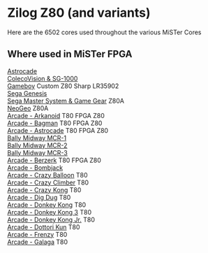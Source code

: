 # Zilog Z80 (and variants)

Here are the 6502 cores used throughout the various MiSTer Cores

## Where used in MiSTer FPGA

[Astrocade](https://github.com/MiSTer-devel/Astrocade_MiSTer)<br/>
[ColecoVision & SG-1000](https://github.com/MiSTer-devel/ColecoVision_MiSTer)<br/>
[Gameboy](https://github.com/MiSTer-devel/Gameboy_MiSTer) Custom Z80 Sharp LR35902<br/>
[Sega Genesis](https://github.com/MiSTer-devel/Genesis_MiSTer)<br/>
[Sega Master System & Game Gear](https://github.com/MiSTer-devel/SMS_MiSTer) Z80A<br/>
[NeoGeo](https://github.com/MiSTer-devel/NeoGeo_MiSTer) Z80A<br/>
[Arcade - Arkanoid](https://github.com/MiSTer-devel/Arcade-Arkanoid_MISTer) T80 FPGA Z80<br/>
[Arcade - Bagman](https://github.com/MiSTer-devel/Arcade-Bagman_MiSTer) T80 FPGA Z80<br/>
[Arcade - Astrocade](https://github.com/MiSTer-devel/Arcade-Astrocade_MiSTer) T80 FPGA Z80<br/>
[Bally Midway MCR-1](https://github.com/MiSTer-devel/Arcade-MCR1_MiSTer)<br/>
[Bally Midway MCR-2](https://github.com/MiSTer-devel/Arcade-MCR2_MiSTer)<br/>
[Bally Midway MCR-3](https://github.com/MiSTer-devel/Arcade-MCR3_MiSTer)<br/>
[Arcade - Berzerk](https://github.com/MiSTer-devel/Arcade-Berzerk_MiSTer) T80 FPGA Z80<br/>
[Arcade - Bombjack](https://github.com/MiSTer-devel/Arcade-BombJack_MiSTer)<br/>
[Arcade - Crazy Balloon](https://github.com/MiSTer-devel/Arcade-CrazyBalloon_MiSTer) T80<br/>
[Arcade - Crazy Climber](https://github.com/MiSTer-devel/Arcade-CrazyClimber_MiSTer) T80<br/>
[Arcade - Crazy Kong](https://github.com/MiSTer-devel/Arcade-CrazyKong_MiSTer) T80<br/>
[Arcade - Dig Dug](https://github.com/MiSTer-devel/Arcade-DigDug_MiSTer) T80<br/>
[Arcade - Donkey Kong](https://github.com/MiSTer-devel/Arcade-DonkeyKong_MiSTer) T80<br/>
[Arcade - Donkey Kong 3](https://github.com/MiSTer-devel/Arcade-DonkeyKong3_MiSTer) T80<br/>
[Arcade - Donkey Kong Jr.](https://github.com/MiSTer-devel/Arcade-DonkeyKongJunior_MiSTer) T80<br/>
[Arcade - Dottori Kun](https://github.com/MiSTer-devel/Arcade-DottoriKun_MiSTer) T80<br/>
[Arcade - Frenzy](https://github.com/MiSTer-devel/Arcade-Frenzy_MiSTer) T80<br/>
[Arcade - Galaga](https://github.com/MiSTer-devel/Arcade-Galaga_MiSTer) T80<br/>
